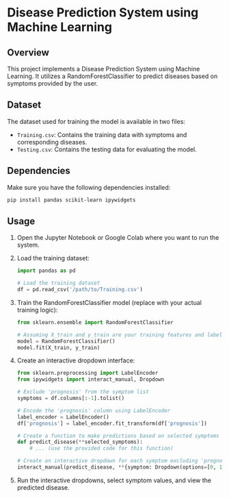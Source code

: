 # Disease Prediction System using Machine Learning

## Overview

This project implements a Disease Prediction System using Machine Learning. It utilizes a RandomForestClassifier to predict diseases based on symptoms provided by the user.

## Dataset

The dataset used for training the model is available in two files:

- `Training.csv`: Contains the training data with symptoms and corresponding diseases.
- `Testing.csv`: Contains the testing data for evaluating the model.

## Dependencies

Make sure you have the following dependencies installed:

```bash
pip install pandas scikit-learn ipywidgets
```

## Usage

1. Open the Jupyter Notebook or Google Colab where you want to run the system.

2. Load the training dataset:

    ```python
    import pandas as pd

    # Load the training dataset
    df = pd.read_csv('/path/to/Training.csv')
    ```

3. Train the RandomForestClassifier model (replace with your actual training logic):

    ```python
    from sklearn.ensemble import RandomForestClassifier

    # Assuming X_train and y_train are your training features and labels
    model = RandomForestClassifier()
    model.fit(X_train, y_train)
    ```

4. Create an interactive dropdown interface:

    ```python
    from sklearn.preprocessing import LabelEncoder
    from ipywidgets import interact_manual, Dropdown

    # Exclude 'prognosis' from the symptom list
    symptoms = df.columns[:-1].tolist()

    # Encode the 'prognosis' column using LabelEncoder
    label_encoder = LabelEncoder()
    df['prognosis'] = label_encoder.fit_transform(df['prognosis'])

    # Create a function to make predictions based on selected symptoms
    def predict_disease(**selected_symptoms):
        # ... (use the provided code for this function)

    # Create an interactive dropdown for each symptom excluding 'prognosis'
    interact_manual(predict_disease, **{symptom: Dropdown(options=[0, 1], description=symptom) for symptom in symptoms if symptom != 'prognosis'})
    ```

5. Run the interactive dropdowns, select symptom values, and view the predicted disease.
